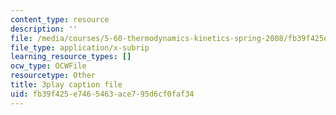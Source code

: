 ```yaml
---
content_type: resource
description: ''
file: /media/courses/5-60-thermodynamics-kinetics-spring-2008/fb39f425e7465463ace795d6cf0faf34_6uLKZSoHnrc.vtt
file_type: application/x-subrip
learning_resource_types: []
ocw_type: OCWFile
resourcetype: Other
title: 3play caption file
uid: fb39f425-e746-5463-ace7-95d6cf0faf34
---
```

